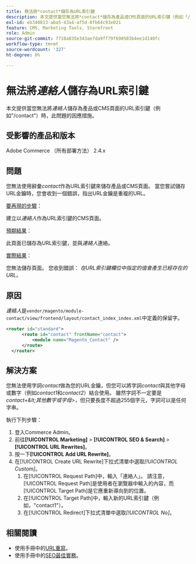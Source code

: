 ```yaml
---
title: 無法將*contact*儲存為URL索引鍵
description: 本文提供當您無法將*contact*儲存為產品或CMS頁面的URL索引鍵（例如「/contact」）時，此問題的因應措施。 當您嘗試儲存URL金鑰時，您會收到一個錯誤，指出URL金鑰是重複的URL。
exl-id: eb340813-aba5-43a4-af5d-8fb64c93e021
feature: CMS, Marketing Tools, Storefront
role: Admin
source-git-commit: 7718a835e343ae7da9ff79f690503b4ee1d140fc
workflow-type: tm+mt
source-wordcount: '327'
ht-degree: 0%

---
```


# 無法將&#x200B;*連絡人*&#x200B;儲存為URL索引鍵

本文提供當您無法將&#x200B;*連絡人*&#x200B;儲存為產品或CMS頁面的URL索引鍵（例如&quot;/contact&quot;）時，此問題的因應措施。

## 受影響的產品和版本

Adobe Commerce （所有部署方法） 2.4.x

## 問題

您無法使用辭彙&#x200B;*contact*&#x200B;作為URL索引鍵來儲存產品或CMS頁面。 當您嘗試儲存URL金鑰時，您會收到一個錯誤，指出URL金鑰是重複的URL。

<u>要再現的步驟</u>：

建立以&#x200B;*連絡人*&#x200B;作為URL索引鍵的CMS頁面。

<u>預期結果</u>：

此頁面已儲存為URL索引鍵，並與&#x200B;*連絡人*&#x200B;連絡。

<u>實際結果</u>：

您無法儲存頁面。 您收到錯誤： *在URL索引鍵欄位中指定的值會產生已經存在的URL。*

## 原因

*連絡人*&#x200B;是`vendor/magento/module-contact/view/frontend/layout/contact_index_index.xml`中定義的保留字。

```xml
<router id="standard">
      <route id="contact" frontName="contact">
          <module name="Magento_Contact" />
      </route>
  </router>
```

## 解決方案

您無法使用字詞&#x200B;*contact*&#x200B;做為您的URL金鑰，但您可以將字詞&#x200B;*contact*&#x200B;與其他字母或數字（例如&#x200B;*contact1*&#x200B;和&#x200B;*contact2*）結合使用。 雖然字詞不一定要是&#x200B;*contact+\&lt;其他數字或字母\>*，但只要長度不超過255個字元，字詞可以是任何字串。

執行下列步驟：

1. 登入Commerce Admin。
1. 前往&#x200B;**[!UICONTROL Marketing]** > **[!UICONTROL SEO & Search]** > **[!UICONTROL URL Rewrites]**。
1. 按一下&#x200B;**[!UICONTROL Add URL Rewrite]**。
1. 在[!UICONTROL Create URL Rewrite]下拉式清單中選取&#x200B;*[!UICONTROL Custom]*。
   1. 在[!UICONTROL Request Path]中，輸入「連絡人」。 請注意，[!UICONTROL Request Path]是使用者在瀏覽器中輸入的內容，而[!UICONTROL Target Path]是它應重新導向到的位置。
   1. 在[!UICONTROL Target Path]中，輸入新的URL索引鍵（例如，&quot;contact1&quot;）。
   1. 在[!UICONTROL Redirect]下拉式清單中選取&#x200B;*[!UICONTROL No]*。

## 相關閱讀

* 使用手冊中的[URL重寫](https://docs.magento.com/user-guide/marketing/url-rewrite.html)。
* 使用手冊中的[SEO最佳實務](https://docs.magento.com/user-guide/marketing/seo-best-practices.html)。
